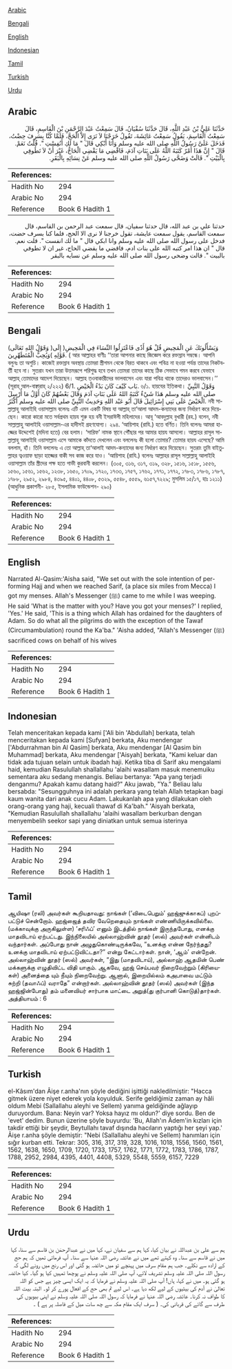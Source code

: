 [Arabic](#arabic)

[Bengali](#bengali)

[English](#english)

[Indonesian](#indonesian)

[Tamil](#tamil)

[Turkish](#turkish)

[Urdu](#urdu)

## Arabic


<div dir="rtl" lang="ar" style={{fontSize:'larger',backgroundColor:'#f8f9fa',padding:20}}>
حَدَّثَنَا عَلِيُّ بْنُ عَبْدِ اللَّهِ، قَالَ حَدَّثَنَا سُفْيَانُ، قَالَ سَمِعْتُ عَبْدَ الرَّحْمَنِ بْنَ الْقَاسِمِ، قَالَ سَمِعْتُ الْقَاسِمَ، يَقُولُ سَمِعْتُ عَائِشَةَ، تَقُولُ خَرَجْنَا لاَ نَرَى إِلاَّ الْحَجَّ، فَلَمَّا كُنَّا بِسَرِفَ حِضْتُ، فَدَخَلَ عَلَىَّ رَسُولُ اللَّهِ صلى الله عليه وسلم وَأَنَا أَبْكِي قَالَ ‏"‏ مَا لَكِ أَنُفِسْتِ ‏"‏‏.‏ قُلْتُ نَعَمْ‏.‏ قَالَ ‏"‏ إِنَّ هَذَا أَمْرٌ كَتَبَهُ اللَّهُ عَلَى بَنَاتِ آدَمَ، فَاقْضِي مَا يَقْضِي الْحَاجُّ، غَيْرَ أَنْ لاَ تَطُوفِي بِالْبَيْتِ ‏"‏‏.‏ قَالَتْ وَضَحَّى رَسُولُ اللَّهِ صلى الله عليه وسلم عَنْ نِسَائِهِ بِالْبَقَرِ‏.‏
</div>
<div style={{backgroundColor:'#f8f9fa',padding:20, marginBottom: 10}}><table> <thead> <tr> <th>References:</th> <th></th> </tr> </thead> <tbody><tr><td>Hadith No</td><td>294</td></tr><tr><td>Arabic No</td><td>294</td></tr><tr><td>Reference</td><td>Book 6 Hadith 1</td></tr></tbody></table></div>


<div dir="rtl" lang="ar" style={{fontSize:'larger',backgroundColor:'#f8f9fa',padding:20}}>
حدثنا علي بن عبد الله، قال حدثنا سفيان، قال سمعت عبد الرحمن بن القاسم، قال سمعت القاسم، يقول سمعت عايشة، تقول خرجنا لا نرى الا الحج، فلما كنا بسرف حضت، فدخل على رسول الله صلى الله عليه وسلم وانا ابكي قال " ما لك انفست ". قلت نعم. قال " ان هذا امر كتبه الله على بنات ادم، فاقضي ما يقضي الحاج، غير ان لا تطوفي بالبيت ". قالت وضحى رسول الله صلى الله عليه وسلم عن نسايه بالبقر
</div>
<div style={{backgroundColor:'#f8f9fa',padding:20, marginBottom: 10}}><table> <thead> <tr> <th>References:</th> <th></th> </tr> </thead> <tbody><tr><td>Hadith No</td><td>294</td></tr><tr><td>Arabic No</td><td>294</td></tr><tr><td>Reference</td><td>Book 6 Hadith 1</td></tr></tbody></table></div>

## Bengali


<div dir="ltr" lang="bn" style={{fontSize:'larger',backgroundColor:'#f8f9fa',padding:20}}>
(وَقَوْلُ اللهِ تَعَالَى )وَيَسْأَلُونَكَ عَنِ الْمَحِيضِ قُلْ هُوَ أَذًى فَاعْتَزِلُوا النِّسَاءَ فِي الْمَحِيضِ( إِلَى قَوْلِهِ )وَيُحِبُّ الْمُتَطَهِّرِينَ. ( আর আল্লাহর বাণীঃ ‘‘তারা আপনার কাছে জিজ্ঞেস করে রক্তস্রাব সম্বন্ধে। আপনি বলুনঃ তা অশুচি। কাজেই রক্তস্রাব অবস্থায় তোমরা স্ত্রীগমন থেকে বিরত থাকবে এবং পবিত্র না হওয়া পর্যন্ত তাদের নিকটবর্তী হবে না। সুতরাং যখন তারা উত্তমরূপে পরিশুদ্ধ হবে তখন তোমরা তাদের কাছে ঠিক সেভাবে গমন করবে যেভাবে আল্লাহ্ তোমাদের আদেশ দিয়েছেন। আল্লাহ তওবাকারীদের ভালবাসেন এবং যারা পবিত্র থাকে তাদেরও ভালবাসেন।’’ (সূরাহ্ আল-বাক্বারাহ্ ২/২২২) 6/1. بَاب كَيْفَ كَانَ بَدْءُ الْحَيْضِ. ৬/১. হায়যের ইতিকথা। وَقَوْلُ النَّبِيِّ صلى الله عليه وسلم هَذَا شَيْءٌ كَتَبَهُ اللهُ عَلَى بَنَاتِ آدَمَ وَقَالَ بَعْضُهُمْ كَانَ أَوَّلُ مَا أُرْسِلَ الْحَيْضُ عَلَى بَنِي إِسْرَائِيلَ قَالَ أَبُو عَبْد اللهِ وَحَدِيثُ النَّبِيِّ صلى الله عليه وسلم أَكْثَرُ. নবী সাল্লাল্লাহু আলাইহি ওয়াসাল্লাম বলেনঃ এটি এমন একটি বিষয় যা আল্লাহ্ তা‘আলা আদম-কন্যাদের জন্য নির্ধারণ করে দিয়েছেন। কারো কারো মতে সর্বপ্রথম হায়য শুরু হয় বনী ইসরাঈলী মহিলাদের। আবূ ‘আবদুল্লাহ বুখারী (রহ.) বলেন, নবী সাল্লাল্লাহু আলাইহি ওয়াসাল্লাম-এর হাদীসই গ্রহণযোগ্য। ২৯৪. ‘আয়িশাহ (রাযি.) হতে বর্ণিত। তিনি বলেনঃ আমরা হাজ্জের উদ্দেশেই (মদিনা হতে) বের হলাম। ‘সারিফ’ নামক স্থানে পৌঁছার পর আমার হায়য আসলো। আল্লাহর রাসূল সাল্লাল্লাহু আলাইহি ওয়াসাল্লাম এসে আমাকে কাঁদতে দেখলেন এবং বললেনঃ কী হলো তোমার? তোমার হায়য এসেছে? আমি বললাম, হাঁ। তিনি বললেনঃ এ তো আল্লাহ্ তা‘আলাই আদম-কন্যাদের জন্য নির্ধারণ করে দিয়েছেন। সুতরাং তুমি বাইতুল্লাহর ত্বওয়াফ ছাড়া হাজ্জের বাকী সব কাজ করে যাও। ‘আয়িশাহ (রাযি.) বলেনঃ আল্লাহর রাসূল সাল্লাল্লাহু আলাইহি ওয়াসাল্লাম তাঁর স্ত্রীদের পক্ষ হতে গাভী কুরবানী করলেন। (৩০৫, ৩১৬, ৩১৭, ৩১৯, ৩২৮, ১৫১৬, ১৫১৮, ১৫৫৬, ১৫৬০, ১৫৬১, ১৫৬২, ১২৩৮, ১৬৫০, ১৭০৯, ১৭২০, ১৭৩৩, ১৭৫৭, ১৭৬২, ১৭৭১, ১৭৭২, ১৭৮৩, ১৭৮৬, ১৭৮৭, ১৭৮৮, ২৯৫২, ২৯৮৪, ৪৩৯৫, ৪৪০১, ৪৪০৮, ৫৩২৯, ৫৫৪৮, ৫৫৫৯, ৬১৫৭,৭২২৯; মুসলিম ১৫/১৭, হাঃ ১২১১) (আধুনিক প্রকাশনী- ২৮৫, ইসলামিক ফাউন্ডেশন- ২৯০)
</div>
<div style={{backgroundColor:'#f8f9fa',padding:20, marginBottom: 10}}><table> <thead> <tr> <th>References:</th> <th></th> </tr> </thead> <tbody><tr><td>Hadith No</td><td>294</td></tr><tr><td>Arabic No</td><td>294</td></tr><tr><td>Reference</td><td>Book 6 Hadith 1</td></tr></tbody></table></div>

## English


<div dir="ltr" lang="en" style={{fontSize:'larger',backgroundColor:'#f8f9fa',padding:20}}>
Narrated Al-Qasim:'Aisha said, "We set out with the sole intention of performing Hajj and when we reached Sarif, (a place six miles from Mecca) I got my menses. Allah's Messenger (ﷺ) came to me while I was weeping. He said 'What is the matter with you? Have you got your menses?' I replied, 'Yes.' He said, 'This is a thing which Allah has ordained for the daughters of Adam. So do what all the pilgrims do with the exception of the Tawaf (Circumambulation) round the Ka'ba." 'Aisha added, "Allah's Messenger (ﷺ) sacrificed cows on behalf of his wives
</div>
<div style={{backgroundColor:'#f8f9fa',padding:20, marginBottom: 10}}><table> <thead> <tr> <th>References:</th> <th></th> </tr> </thead> <tbody><tr><td>Hadith No</td><td>294</td></tr><tr><td>Arabic No</td><td>294</td></tr><tr><td>Reference</td><td>Book 6 Hadith 1</td></tr></tbody></table></div>

## Indonesian


<div dir="ltr" lang="id" style={{fontSize:'larger',backgroundColor:'#f8f9fa',padding:20}}>
Telah menceritakan kepada kami ['Ali bin 'Abdullah] berkata, telah menceritakan kepada kami [Sufyan] berkata, Aku mendengar ['Abdurrahman bin Al Qasim] berkata, Aku mendengar [Al Qasim bin Muhammad] berkata, Aku mendengar ['Aisyah] berkata, "Kami keluar dan tidak ada tujuan selain untuk ibadah haji. Ketika tiba di Sarif aku mengalami haid, kemudian Rasulullah shallallahu 'alaihi wasallam masuk menemuiku sementara aku sedang menangis. Beliau bertanya: "Apa yang terjadi denganmu? Apakah kamu datang haid?" Aku jawab, "Ya." Beliau lalu bersabda: "Sesungguhnya ini adalah perkara yang telah Allah tetapkan bagi kaum wanita dari anak cucu Adam. Lakukanlah apa yang dilakukan oleh orang-orang yang haji, kecuali thawaf di Ka'bah." 'Aisyah berkata, "Kemudian Rasulullah shallallahu 'alaihi wasallam berkurban dengan menyembelih seekor sapi yang diniatkan untuk semua isterinya
</div>
<div style={{backgroundColor:'#f8f9fa',padding:20, marginBottom: 10}}><table> <thead> <tr> <th>References:</th> <th></th> </tr> </thead> <tbody><tr><td>Hadith No</td><td>294</td></tr><tr><td>Arabic No</td><td>294</td></tr><tr><td>Reference</td><td>Book 6 Hadith 1</td></tr></tbody></table></div>

## Tamil


<div dir="ltr" lang="ta" style={{fontSize:'larger',backgroundColor:'#f8f9fa',padding:20}}>
ஆயிஷா (ரலி) அவர்கள் கூறியதாவது: நாங்கள் (‘விடைபெறும்’ ஹஜ்ஜுக்காகப்) புறப்பட்டுச் சென்றோம். ஹஜ்ஜைத் தவிர வேறெதையும் நாங்கள் எண்ணியிருக்கவில்லை. (மக்காவுக்கு அருகிலுள்ள) ‘சரிஃப்’ எனும் இடத்தில் நாங்கள் இருந்தபோது, எனக்கு மாதவிடாய் ஏற்பட்டது. இந்நிலையில் அல்லாஹ்வின் தூதர் (ஸல்) அவர்கள் என்னிடம் வந்தார்கள். அப்போது நான் அழுதுகொண்டிருக்கவே, “உனக்கு என்ன நேர்ந்தது? உனக்கு மாதவிடாய் ஏற்பட்டுவிட்டதா?” என்று கேட்டார்கள். நான், ‘ஆம்’ என்றேன். அல்லாஹ்வின் தூதர் (ஸல்) அவர்கள், “இது (மாதவிடாய்), அல்லாஹ் ஆதமின் பெண் மக்களுக்கு எழுதிவிட்ட விதி யாகும். ஆகவே, ஹஜ் செய்பவர் நிறைவேற்றும் (கிரியைகள்) அனைத்தை யும் நீயும் நிறைவேற்று. ஆனால், இறையில்லம் கஅபாவை மட்டும் சுற்றி (தவாஃப்) வராதே” என்றார்கள். அல்லாஹ்வின் தூதர் (ஸல்) அவர்கள் (இந்த ஹஜ்ஜின்போது) தம் மனைவியர் சார்பாக மாட்டை அறுத்(து குர்பானி கொடுத்)தார்கள். அத்தியாயம் : 6
</div>
<div style={{backgroundColor:'#f8f9fa',padding:20, marginBottom: 10}}><table> <thead> <tr> <th>References:</th> <th></th> </tr> </thead> <tbody><tr><td>Hadith No</td><td>294</td></tr><tr><td>Arabic No</td><td>294</td></tr><tr><td>Reference</td><td>Book 6 Hadith 1</td></tr></tbody></table></div>

## Turkish


<div dir="ltr" lang="tr" style={{fontSize:'larger',backgroundColor:'#f8f9fa',padding:20}}>
el-Kâsım'dan Âişe r.anha'nın şöyle dediğini işittiği nakledilmiştir: "Hacca gitmek üzere niyet ederek yola koyulduk. Serife geldiğimiz zaman ay hâli oldum Mebi (Sallallahu aleyhi ve Sellem) yanıma geldiğinde ağlayıp duruyordum. Bana: Neyin var? Yoksa hayız mı oldun?' diye sordu. Ben de 'evet' dedim. Bunun üzerine şöyle buyurdu: 'Bu, Allah'ın Âdem'in kızları için takdir ettiği bir şeydir, Beytullahı tavaf dışında hacıların yaptığı her şeyi yap.' Âişe r.anha şöyle demiştir: "Nebi (Sallallahu aleyhi ve Sellem) hanımları için sığır kurban etti. Tekrar: 305, 316, 317, 319, 328, 1016, 1018, 1556, 1560, 1561, 1562, 1638, 1650, 1709, 1720, 1733, 1757, 1762, 1771, 1772, 1783, 1786, 1787, 1788, 2952, 2984, 4395, 4401, 4408, 5329, 5548, 5559, 6157, 7229
</div>
<div style={{backgroundColor:'#f8f9fa',padding:20, marginBottom: 10}}><table> <thead> <tr> <th>References:</th> <th></th> </tr> </thead> <tbody><tr><td>Hadith No</td><td>294</td></tr><tr><td>Arabic No</td><td>294</td></tr><tr><td>Reference</td><td>Book 6 Hadith 1</td></tr></tbody></table></div>

## Urdu


<div dir="rtl" lang="ur" style={{fontSize:'larger',backgroundColor:'#f8f9fa',padding:20}}>
ہم سے علی بن عبداللہ نے بیان کیا، کہا ہم سے سفیان نے، کہا میں نے عبدالرحمٰن بن قاسم سے سنا، کہا میں نے قاسم سے سنا۔ وہ کہتے تھے میں نے عائشہ رضی اللہ عنہا سے سنا۔ آپ فرماتی تھیں کہ ہم حج کے ارادہ سے نکلے۔ جب ہم مقام سرف میں پہنچے تو میں حائضہ ہو گئی اور اس رنج میں رونے لگی کہ رسول اللہ صلی اللہ علیہ وسلم تشریف لائے، آپ صلی اللہ علیہ وسلم نے پوچھا تمہیں کیا ہو گیا۔ کیا حائضہ ہو گئی ہو۔ میں نے کہا، ہاں! آپ صلی اللہ علیہ وسلم نے فرمایا کہ یہ ایک ایسی چیز ہے جس کو اللہ تعالیٰ نے آدم کی بیٹیوں کے لیے لکھ دیا ہے۔ اس لیے تم بھی حج کے افعال پورے کر لو۔ البتہ بیت اللہ کا طواف نہ کرنا۔ عائشہ رضی اللہ عنہا نے فرمایا کہ رسول اللہ صلی اللہ علیہ وسلم نے اپنی بیویوں کی طرف سے گائے کی قربانی کی۔ ( سرف ایک مقام مکہ سے چھ سات میل کے فاصلہ پر ہے ) ۔
</div>
<div style={{backgroundColor:'#f8f9fa',padding:20, marginBottom: 10}}><table> <thead> <tr> <th>References:</th> <th></th> </tr> </thead> <tbody><tr><td>Hadith No</td><td>294</td></tr><tr><td>Arabic No</td><td>294</td></tr><tr><td>Reference</td><td>Book 6 Hadith 1</td></tr></tbody></table></div>
